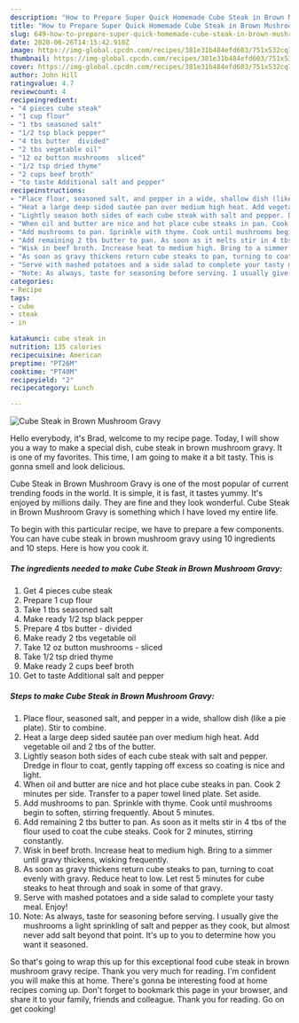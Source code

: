 ```yaml
---
description: "How to Prepare Super Quick Homemade Cube Steak in Brown Mushroom Gravy"
title: "How to Prepare Super Quick Homemade Cube Steak in Brown Mushroom Gravy"
slug: 649-how-to-prepare-super-quick-homemade-cube-steak-in-brown-mushroom-gravy
date: 2020-06-26T14:15:42.910Z
image: https://img-global.cpcdn.com/recipes/381e31b484efd603/751x532cq70/cube-steak-in-brown-mushroom-gravy-recipe-main-photo.jpg
thumbnail: https://img-global.cpcdn.com/recipes/381e31b484efd603/751x532cq70/cube-steak-in-brown-mushroom-gravy-recipe-main-photo.jpg
cover: https://img-global.cpcdn.com/recipes/381e31b484efd603/751x532cq70/cube-steak-in-brown-mushroom-gravy-recipe-main-photo.jpg
author: John Hill
ratingvalue: 4.7
reviewcount: 4
recipeingredient:
- "4 pieces cube steak"
- "1 cup flour"
- "1 tbs seasoned salt"
- "1/2 tsp black pepper"
- "4 tbs butter  divided"
- "2 tbs vegetable oil"
- "12 oz button mushrooms  sliced"
- "1/2 tsp dried thyme"
- "2 cups beef broth"
- "to taste Additional salt and pepper"
recipeinstructions:
- "Place flour, seasoned salt, and pepper in a wide, shallow dish (like a pie plate). Stir to combine."
- "Heat a large deep sided sautée pan over medium high heat. Add vegetable oil and 2 tbs of the butter."
- "Lightly season both sides of each cube steak with salt and pepper. Dredge in flour to coat, gently tapping off excess so coating is nice and light."
- "When oil and butter are nice and hot place cube steaks in pan. Cook 2 minutes per side. Transfer to a paper towel lined plate. Set aside."
- "Add mushrooms to pan. Sprinkle with thyme. Cook until mushrooms begin to soften, stirring frequently. About 5 minutes."
- "Add remaining 2 tbs butter to pan. As soon as it melts stir in 4 tbs of the flour used to coat the cube steaks. Cook for 2 minutes, stirring constantly."
- "Wisk in beef broth. Increase heat to medium high. Bring to a simmer until gravy thickens, wisking frequently."
- "As soon as gravy thickens return cube steaks to pan, turning to coat evenly with gravy. Reduce heat to low. Let rest 5 minutes for cube steaks to heat through and soak in some of that gravy."
- "Serve with mashed potatoes and a side salad to complete your tasty meal. Enjoy!"
- "Note: As always, taste for seasoning before serving. I usually give the mushrooms a light sprinkling of salt and pepper as they cook, but almost never add salt beyond that point. It&#39;s up to you to determine how you want it seasoned."
categories:
- Recipe
tags:
- cube
- steak
- in

katakunci: cube steak in 
nutrition: 135 calories
recipecuisine: American
preptime: "PT26M"
cooktime: "PT40M"
recipeyield: "2"
recipecategory: Lunch

---
```



![Cube Steak in Brown Mushroom Gravy](https://img-global.cpcdn.com/recipes/381e31b484efd603/751x532cq70/cube-steak-in-brown-mushroom-gravy-recipe-main-photo.jpg)

Hello everybody, it's Brad, welcome to my recipe page. Today, I will show you a way to make a special dish, cube steak in brown mushroom gravy. It is one of my favorites. This time, I am going to make it a bit tasty. This is gonna smell and look delicious.



Cube Steak in Brown Mushroom Gravy is one of the most popular of current trending foods in the world. It is simple, it is fast, it tastes yummy. It's enjoyed by millions daily. They are fine and they look wonderful. Cube Steak in Brown Mushroom Gravy is something which I have loved my entire life.


To begin with this particular recipe, we have to prepare a few components. You can have cube steak in brown mushroom gravy using 10 ingredients and 10 steps. Here is how you cook it.

<!--inarticleads1-->

##### The ingredients needed to make Cube Steak in Brown Mushroom Gravy:

1. Get 4 pieces cube steak
1. Prepare 1 cup flour
1. Take 1 tbs seasoned salt
1. Make ready 1/2 tsp black pepper
1. Prepare 4 tbs butter - divided
1. Make ready 2 tbs vegetable oil
1. Take 12 oz button mushrooms - sliced
1. Take 1/2 tsp dried thyme
1. Make ready 2 cups beef broth
1. Get to taste Additional salt and pepper




<!--inarticleads2-->

##### Steps to make Cube Steak in Brown Mushroom Gravy:

1. Place flour, seasoned salt, and pepper in a wide, shallow dish (like a pie plate). Stir to combine.
1. Heat a large deep sided sautée pan over medium high heat. Add vegetable oil and 2 tbs of the butter.
1. Lightly season both sides of each cube steak with salt and pepper. Dredge in flour to coat, gently tapping off excess so coating is nice and light.
1. When oil and butter are nice and hot place cube steaks in pan. Cook 2 minutes per side. Transfer to a paper towel lined plate. Set aside.
1. Add mushrooms to pan. Sprinkle with thyme. Cook until mushrooms begin to soften, stirring frequently. About 5 minutes.
1. Add remaining 2 tbs butter to pan. As soon as it melts stir in 4 tbs of the flour used to coat the cube steaks. Cook for 2 minutes, stirring constantly.
1. Wisk in beef broth. Increase heat to medium high. Bring to a simmer until gravy thickens, wisking frequently.
1. As soon as gravy thickens return cube steaks to pan, turning to coat evenly with gravy. Reduce heat to low. Let rest 5 minutes for cube steaks to heat through and soak in some of that gravy.
1. Serve with mashed potatoes and a side salad to complete your tasty meal. Enjoy!
1. Note: As always, taste for seasoning before serving. I usually give the mushrooms a light sprinkling of salt and pepper as they cook, but almost never add salt beyond that point. It&#39;s up to you to determine how you want it seasoned.




So that's going to wrap this up for this exceptional food cube steak in brown mushroom gravy recipe. Thank you very much for reading. I'm confident you will make this at home. There's gonna be interesting food at home recipes coming up. Don't forget to bookmark this page in your browser, and share it to your family, friends and colleague. Thank you for reading. Go on get cooking!
